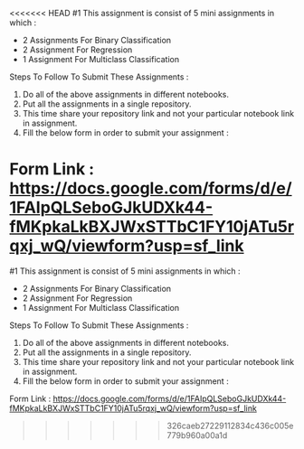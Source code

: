 <<<<<<< HEAD
#1 This assignment is consist of 5 mini assignments in which :

* 2 Assignments For Binary Classification
* 2 Assignment For Regression
* 1 Assignment For Multiclass Classification

Steps To Follow To Submit These Assignments :

1) Do all of the above assignments in different notebooks.
2) Put all the assignments in a single repository.
3) This time share your repository link and not your particular notebook link in assignment.
4) Fill the below form in order to submit your assignment : 

Form Link : https://docs.google.com/forms/d/e/1FAIpQLSeboGJkUDXk44-fMKpkaLkBXJWxSTTbC1FY10jATu5rqxj_wQ/viewform?usp=sf_link
=======
#1 This assignment is consist of 5 mini assignments in which :

* 2 Assignments For Binary Classification
* 2 Assignment For Regression
* 1 Assignment For Multiclass Classification

Steps To Follow To Submit These Assignments :

1) Do all of the above assignments in different notebooks.
2) Put all the assignments in a single repository.
3) This time share your repository link and not your particular notebook link in assignment.
4) Fill the below form in order to submit your assignment : 

Form Link : https://docs.google.com/forms/d/e/1FAIpQLSeboGJkUDXk44-fMKpkaLkBXJWxSTTbC1FY10jATu5rqxj_wQ/viewform?usp=sf_link
>>>>>>> 326caeb27229112834c436c005e779b960a00a1d
